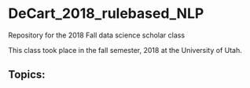 # DeCart_2018_rulebased_NLP
Repository for the 2018 Fall data science scholar class 

This class took place in the fall semester, 2018 at the University of Utah.



## Topics:
